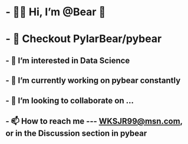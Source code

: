#  - 🐻‍❄️ Hi, I’m @Bear  👋

#  - 🚀 Checkout PylarBear/pybear

## - 👀 I’m interested in Data Science
## - 🌱 I’m currently working on pybear constantly
## - 💞️ I’m looking to collaborate on ...
## - 📫 How to reach me --- WKSJR99@msn.com, or in the Discussion section in pybear

<!---
BillSousa/BillSousa is a ✨ special ✨ repository because its `README.md` (this file) appears on your GitHub profile.
You can click the Preview link to take a look at your changes.
--->
